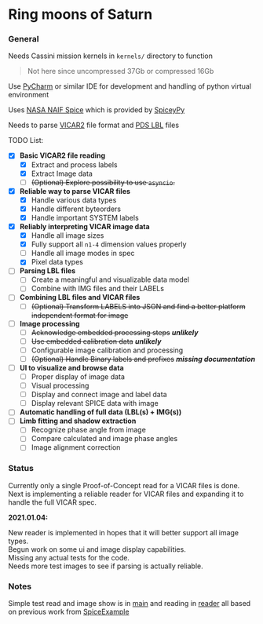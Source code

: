 # Ring moons of Saturn

### General

Needs Cassini mission kernels in `kernels/` directory to function
> Not here since uncompressed 37Gb or compressed 16Gb

Use [PyCharm](https://www.jetbrains.com/pycharm/) or similar IDE for development and handling of python virtual
environment

Uses [NASA NAIF Spice](https://naif.jpl.nasa.gov/naif/) which is provided
by [SpiceyPy](https://github.com/AndrewAnnex/SpiceyPy)

Needs to parse [VICAR2](https://www-mipl.jpl.nasa.gov/external/VICAR_file_fmt.pdf) file format
and [PDS LBL](https://pds.jpl.nasa.gov/datastandards/pds3/standards/sr/Chapter05.pdf) files

TODO List:

- [x] **Basic VICAR2 file reading**
    - [x] Extract and process labels
    - [x] Extract Image data
    - [ ] ~~(Optional) Explore possibility to use `asyncio`.~~
- [x] **Reliable way to parse VICAR files**
    - [x] Handle various data types
    - [x] Handle different byteorders
    - [x] Handle important SYSTEM labels
- [x] **Reliably interpreting VICAR image data**
    - [x] Handle all image sizes
    - [x] Fully support all `n1-4` dimension values properly
    - [ ] Handle all image modes in spec
    - [x] Pixel data types
- [ ] **Parsing LBL files**
    - [ ] Create a meaningful and visualizable data model
    - [ ] Combine with IMG files and their LABELs
- [ ] **Combining LBL files and VICAR files**
    - [ ] ~~(Optional) Transform LABELS into JSON and find a better platform independent format for image~~
- [ ] **Image processing**
    - [ ] ~~Acknowledge embedded processing steps~~ _**unlikely**_
    - [ ] ~~Use embedded calibration data~~ _**unlikely**_
    - [ ] Configurable image calibration and processing
    - [ ] ~~(Optional) Handle Binary labels and prefixes~~ _**missing documentation**_
- [ ] **UI to visualize and browse data**
    - [ ] Proper display of image data
    - [ ] Visual processing
    - [ ] Display and connect image and label data
    - [ ] Display relevant SPICE data with image
- [ ] **Automatic handling of full data (LBL(s) + IMG(s))**
- [ ] **Limb fitting and shadow extraction**
    - [ ] Recognize phase angle from image
    - [ ] Compare calculated and image phase angles
    - [ ] Image alignment correction

### Status

Currently only a single Proof-of-Concept read for a VICAR files is done. Next is implementing a reliable reader for
VICAR files and expanding it to handle the full VICAR spec.

**2021.01.04:**

New reader is implemented in hopes that it will better support all image types.  
Begun work on some ui and image display capabilities.  
Missing any actual tests for the code.  
Needs more test images to see if parsing is actually reliable.

### Notes

Simple test read and image show is in [main](main.py) and reading in [reader](vicarutil/src/vicarutil/image/reader.py)
all based on previous work from [SpiceExample](idl/SpiceExample.pro) 
